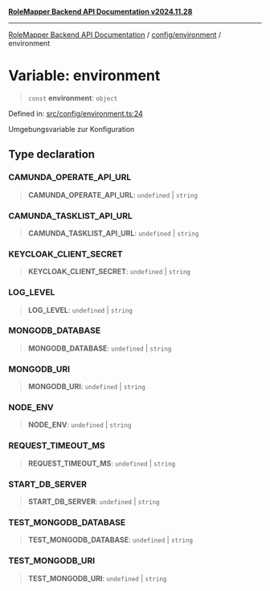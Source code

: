 [**RoleMapper Backend API Documentation v2024.11.28**](../../../README.md)

***

[RoleMapper Backend API Documentation](../../../modules.md) / [config/environment](../README.md) / environment

# Variable: environment

> `const` **environment**: `object`

Defined in: [src/config/environment.ts:24](https://github.com/FlowCraft-AG/RoleMapper/blob/bd02a9f13cb3346480f35c2638b81cb7d31e5c1f/backend/src/config/environment.ts#L24)

Umgebungsvariable zur Konfiguration

## Type declaration

### CAMUNDA\_OPERATE\_API\_URL

> **CAMUNDA\_OPERATE\_API\_URL**: `undefined` \| `string`

### CAMUNDA\_TASKLIST\_API\_URL

> **CAMUNDA\_TASKLIST\_API\_URL**: `undefined` \| `string`

### KEYCLOAK\_CLIENT\_SECRET

> **KEYCLOAK\_CLIENT\_SECRET**: `undefined` \| `string`

### LOG\_LEVEL

> **LOG\_LEVEL**: `undefined` \| `string`

### MONGODB\_DATABASE

> **MONGODB\_DATABASE**: `undefined` \| `string`

### MONGODB\_URI

> **MONGODB\_URI**: `undefined` \| `string`

### NODE\_ENV

> **NODE\_ENV**: `undefined` \| `string`

### REQUEST\_TIMEOUT\_MS

> **REQUEST\_TIMEOUT\_MS**: `undefined` \| `string`

### START\_DB\_SERVER

> **START\_DB\_SERVER**: `undefined` \| `string`

### TEST\_MONGODB\_DATABASE

> **TEST\_MONGODB\_DATABASE**: `undefined` \| `string`

### TEST\_MONGODB\_URI

> **TEST\_MONGODB\_URI**: `undefined` \| `string`
